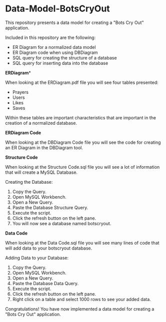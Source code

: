 # Data-Model-BotsCryOut

This repository presents a data model for creating a "Bots Cry Out" application.

Included in this repository are the following:
  - ER Diagram for a normalized data model
  - ER Diagram code when using DBDiagram
  - SQL query for creating the structure of a database
  - SQL query for inserting data into the database

**ERDiagram***

When looking at the ERDiagram.pdf file you will see four tables presented:
  - Prayers
  - Users
  - Likes
  - Saves

Within these tables are important characteristics that are important in the creation of a normalized database.

**ERDiagram Code**

When looking at the DBDiagram Code file you will see the code for creating an ER Diagram in the DBDiagram tool.

**Structure Code**

When looking at the Structure Code.sql file you will see a lot of information that will create a MySQL Database.

Creating the Database:
  1. Copy the Query.
  2. Open MySQL Workbench.
  3. Open a New Query.
  4. Paste the Database Structure Query.
  5. Execute the script.
  6. Click the refresh button on the left pane.
  7. You will now see a database named botscryout.

**Data Code**

When looking at the Data Code.sql file you will see many lines of code that will add data to your botscryout database.

Adding Data to your Database:
  1. Copy the Query.
  2. Open MySQL Workbench.
  3. Open a New Query.
  4. Paste the Database Data Query.
  5. Execute the script.
  6. Click the refresh button on the left pane.
  7. Right click on a table and select 1000 rows to see your added data.

Congratulations! You have now implemented a data model for creating a "Bots Cry Out" application.
